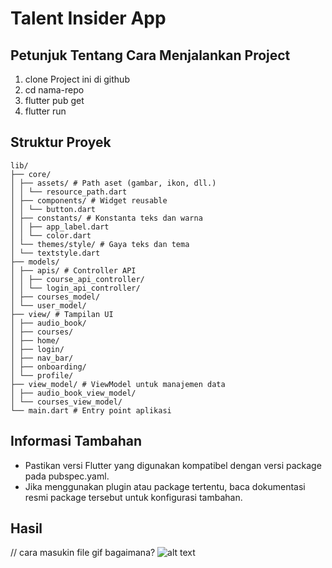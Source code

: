 # Talent Insider App

## Petunjuk Tentang Cara Menjalankan Project
1. clone Project ini di github
2. cd nama-repo
3. flutter pub get
4. flutter run

## Struktur Proyek
```
lib/
├── core/
│ ├── assets/ # Path aset (gambar, ikon, dll.)
│ │ └── resource_path.dart
│ ├── components/ # Widget reusable
│ │ └── button.dart
│ ├── constants/ # Konstanta teks dan warna
│ │ ├── app_label.dart
│ │ └── color.dart
│ └── themes/style/ # Gaya teks dan tema
│ └── textstyle.dart
├── models/
│ ├── apis/ # Controller API
│ │ ├── course_api_controller/
│ │ └── login_api_controller/
│ ├── courses_model/
│ └── user_model/
├── view/ # Tampilan UI
│ ├── audio_book/
│ ├── courses/
│ ├── home/
│ ├── login/
│ ├── nav_bar/
│ ├── onboarding/
│ └── profile/
├── view_model/ # ViewModel untuk manajemen data
│ ├── audio_book_view_model/
│ └── courses_view_model/
└── main.dart # Entry point aplikasi
```

## Informasi Tambahan
- Pastikan versi Flutter yang digunakan kompatibel dengan versi package pada pubspec.yaml.
- Jika menggunakan plugin atau package tertentu, baca dokumentasi resmi package tersebut untuk konfigurasi tambahan.

## Hasil
// cara masukin file gif bagaimana?
   ![alt text](talent_insider.gif)
